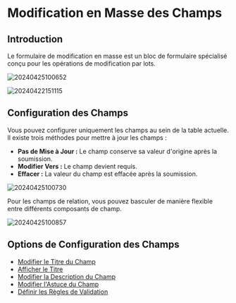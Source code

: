 # Modification en Masse des Champs

## Introduction

Le formulaire de modification en masse est un bloc de formulaire spécialisé conçu pour les opérations de modification par lots.

![20240425100652](https://static-docs.nocobase.com/20240425100652.png)

![20240422151115](https://static-docs.nocobase.com/20240422151115.png)

## Configuration des Champs

Vous pouvez configurer uniquement les champs au sein de la table actuelle. Il existe trois méthodes pour mettre à jour les champs :

- **Pas de Mise à Jour :** Le champ conserve sa valeur d'origine après la soumission.
- **Modifier Vers :** Le champ devient requis.
- **Effacer :** La valeur du champ est effacée après la soumission.

![20240425100730](https://static-docs.nocobase.com/20240425100730.png)

Pour les champs de relation, vous pouvez basculer de manière flexible entre différents composants de champ.

![20240425100857](https://static-docs.nocobase.com/20240425100857.png)

## Options de Configuration des Champs

- [Modifier le Titre du Champ](/handbook/ui/fields/field-settings/edit-title)
- [Afficher le Titre](/handbook/ui/fields/field-settings/display-title)
- [Modifier la Description du Champ](/handbook/ui/fields/field-settings/edit-description)
- [Modifier l'Astuce du Champ](/handbook/ui/fields/field-settings/edit-tooltip)
- [Définir les Règles de Validation](/handbook/ui/fields/field-settings/validation-rules)
